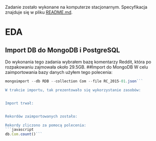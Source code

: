 Zadanie zostało wykonane na komputerze stacjonarnym. Specyfikacja znajduje się w pliku [README.md](https://github.com/Enessetere/no-sql2015/blob/master/README.md).

# EDA
## Import DB do MongoDB i PostgreSQL
Do wykonania tego zadania wybrałem bazę komentarzy Reddit, która po rozpakowaniu zajmowała około 29.5GB.
##Import do MongoDB
W celu zaimportowania bazy danych użyłem tego polecenia:
```javascript
mongoimport --db RDB --collection Com --file RC_2015-01.json```

W trakcie importu, tak prezentowało się wykorzystanie zasobów:


Import trwał:


Rekordów zaimportowanych zostało:

Rekordy zliczono za pomocą polecenia:
```javascript
db.Com.count()```
